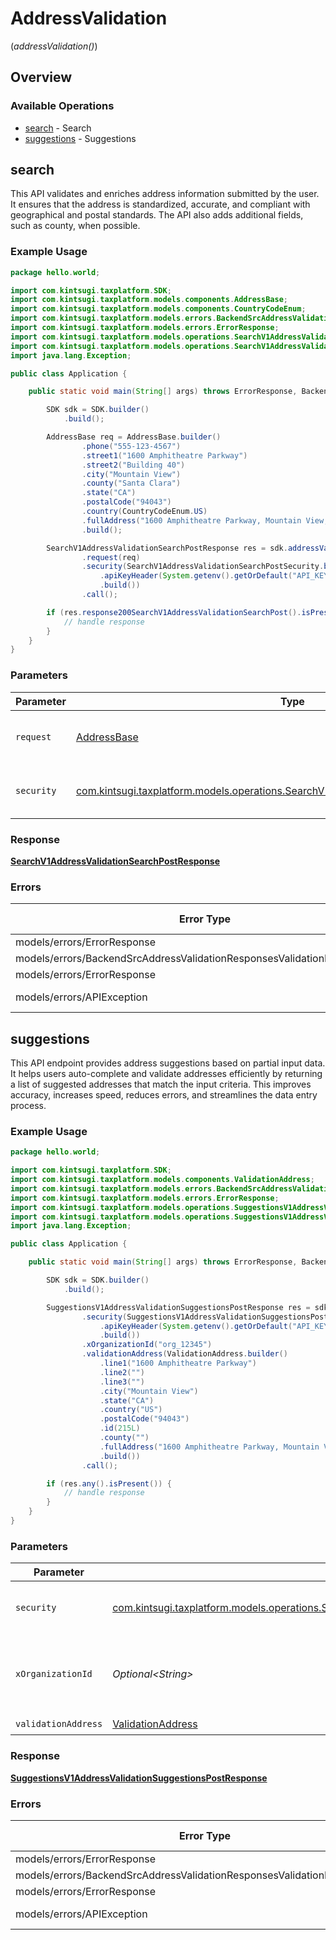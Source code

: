 # AddressValidation
(*addressValidation()*)

## Overview

### Available Operations

* [search](#search) - Search
* [suggestions](#suggestions) - Suggestions

## search

This API validates and enriches address information
    submitted by the user. It ensures that the address is standardized, accurate,
    and compliant with geographical and postal standards.
    The API also adds additional fields, such as county, when possible.

### Example Usage

```java
package hello.world;

import com.kintsugi.taxplatform.SDK;
import com.kintsugi.taxplatform.models.components.AddressBase;
import com.kintsugi.taxplatform.models.components.CountryCodeEnum;
import com.kintsugi.taxplatform.models.errors.BackendSrcAddressValidationResponsesValidationErrorResponse;
import com.kintsugi.taxplatform.models.errors.ErrorResponse;
import com.kintsugi.taxplatform.models.operations.SearchV1AddressValidationSearchPostResponse;
import com.kintsugi.taxplatform.models.operations.SearchV1AddressValidationSearchPostSecurity;
import java.lang.Exception;

public class Application {

    public static void main(String[] args) throws ErrorResponse, BackendSrcAddressValidationResponsesValidationErrorResponse, ErrorResponse, Exception {

        SDK sdk = SDK.builder()
            .build();

        AddressBase req = AddressBase.builder()
                .phone("555-123-4567")
                .street1("1600 Amphitheatre Parkway")
                .street2("Building 40")
                .city("Mountain View")
                .county("Santa Clara")
                .state("CA")
                .postalCode("94043")
                .country(CountryCodeEnum.US)
                .fullAddress("1600 Amphitheatre Parkway, Mountain View, CA 94043")
                .build();

        SearchV1AddressValidationSearchPostResponse res = sdk.addressValidation().search()
                .request(req)
                .security(SearchV1AddressValidationSearchPostSecurity.builder()
                    .apiKeyHeader(System.getenv().getOrDefault("API_KEY_HEADER", ""))
                    .build())
                .call();

        if (res.response200SearchV1AddressValidationSearchPost().isPresent()) {
            // handle response
        }
    }
}
```

### Parameters

| Parameter                                                                                                                                                        | Type                                                                                                                                                             | Required                                                                                                                                                         | Description                                                                                                                                                      |
| ---------------------------------------------------------------------------------------------------------------------------------------------------------------- | ---------------------------------------------------------------------------------------------------------------------------------------------------------------- | ---------------------------------------------------------------------------------------------------------------------------------------------------------------- | ---------------------------------------------------------------------------------------------------------------------------------------------------------------- |
| `request`                                                                                                                                                        | [AddressBase](../../models/shared/AddressBase.md)                                                                                                                | :heavy_check_mark:                                                                                                                                               | The request object to use for the request.                                                                                                                       |
| `security`                                                                                                                                                       | [com.kintsugi.taxplatform.models.operations.SearchV1AddressValidationSearchPostSecurity](../../models/operations/SearchV1AddressValidationSearchPostSecurity.md) | :heavy_check_mark:                                                                                                                                               | The security requirements to use for the request.                                                                                                                |

### Response

**[SearchV1AddressValidationSearchPostResponse](../../models/operations/SearchV1AddressValidationSearchPostResponse.md)**

### Errors

| Error Type                                                                | Status Code                                                               | Content Type                                                              |
| ------------------------------------------------------------------------- | ------------------------------------------------------------------------- | ------------------------------------------------------------------------- |
| models/errors/ErrorResponse                                               | 401                                                                       | application/json                                                          |
| models/errors/BackendSrcAddressValidationResponsesValidationErrorResponse | 422                                                                       | application/json                                                          |
| models/errors/ErrorResponse                                               | 500                                                                       | application/json                                                          |
| models/errors/APIException                                                | 4XX, 5XX                                                                  | \*/\*                                                                     |

## suggestions

This API endpoint provides address suggestions based on
    partial input data. It helps users auto-complete and validate addresses efficiently
    by returning a list of suggested addresses that match the input criteria.
    This improves accuracy, increases speed, reduces errors,
    and streamlines the data entry process.

### Example Usage

```java
package hello.world;

import com.kintsugi.taxplatform.SDK;
import com.kintsugi.taxplatform.models.components.ValidationAddress;
import com.kintsugi.taxplatform.models.errors.BackendSrcAddressValidationResponsesValidationErrorResponse;
import com.kintsugi.taxplatform.models.errors.ErrorResponse;
import com.kintsugi.taxplatform.models.operations.SuggestionsV1AddressValidationSuggestionsPostResponse;
import com.kintsugi.taxplatform.models.operations.SuggestionsV1AddressValidationSuggestionsPostSecurity;
import java.lang.Exception;

public class Application {

    public static void main(String[] args) throws ErrorResponse, BackendSrcAddressValidationResponsesValidationErrorResponse, ErrorResponse, Exception {

        SDK sdk = SDK.builder()
            .build();

        SuggestionsV1AddressValidationSuggestionsPostResponse res = sdk.addressValidation().suggestions()
                .security(SuggestionsV1AddressValidationSuggestionsPostSecurity.builder()
                    .apiKeyHeader(System.getenv().getOrDefault("API_KEY_HEADER", ""))
                    .build())
                .xOrganizationId("org_12345")
                .validationAddress(ValidationAddress.builder()
                    .line1("1600 Amphitheatre Parkway")
                    .line2("")
                    .line3("")
                    .city("Mountain View")
                    .state("CA")
                    .country("US")
                    .postalCode("94043")
                    .id(215L)
                    .county("")
                    .fullAddress("1600 Amphitheatre Parkway, Mountain View, CA 94043")
                    .build())
                .call();

        if (res.any().isPresent()) {
            // handle response
        }
    }
}
```

### Parameters

| Parameter                                                                                                                                                                            | Type                                                                                                                                                                                 | Required                                                                                                                                                                             | Description                                                                                                                                                                          | Example                                                                                                                                                                              |
| ------------------------------------------------------------------------------------------------------------------------------------------------------------------------------------ | ------------------------------------------------------------------------------------------------------------------------------------------------------------------------------------ | ------------------------------------------------------------------------------------------------------------------------------------------------------------------------------------ | ------------------------------------------------------------------------------------------------------------------------------------------------------------------------------------ | ------------------------------------------------------------------------------------------------------------------------------------------------------------------------------------ |
| `security`                                                                                                                                                                           | [com.kintsugi.taxplatform.models.operations.SuggestionsV1AddressValidationSuggestionsPostSecurity](../../models/operations/SuggestionsV1AddressValidationSuggestionsPostSecurity.md) | :heavy_check_mark:                                                                                                                                                                   | The security requirements to use for the request.                                                                                                                                    |                                                                                                                                                                                      |
| `xOrganizationId`                                                                                                                                                                    | *Optional\<String>*                                                                                                                                                                  | :heavy_check_mark:                                                                                                                                                                   | The unique identifier for the organization making the request                                                                                                                        | org_12345                                                                                                                                                                            |
| `validationAddress`                                                                                                                                                                  | [ValidationAddress](../../models/components/ValidationAddress.md)                                                                                                                    | :heavy_check_mark:                                                                                                                                                                   | N/A                                                                                                                                                                                  |                                                                                                                                                                                      |

### Response

**[SuggestionsV1AddressValidationSuggestionsPostResponse](../../models/operations/SuggestionsV1AddressValidationSuggestionsPostResponse.md)**

### Errors

| Error Type                                                                | Status Code                                                               | Content Type                                                              |
| ------------------------------------------------------------------------- | ------------------------------------------------------------------------- | ------------------------------------------------------------------------- |
| models/errors/ErrorResponse                                               | 401                                                                       | application/json                                                          |
| models/errors/BackendSrcAddressValidationResponsesValidationErrorResponse | 422                                                                       | application/json                                                          |
| models/errors/ErrorResponse                                               | 500                                                                       | application/json                                                          |
| models/errors/APIException                                                | 4XX, 5XX                                                                  | \*/\*                                                                     |